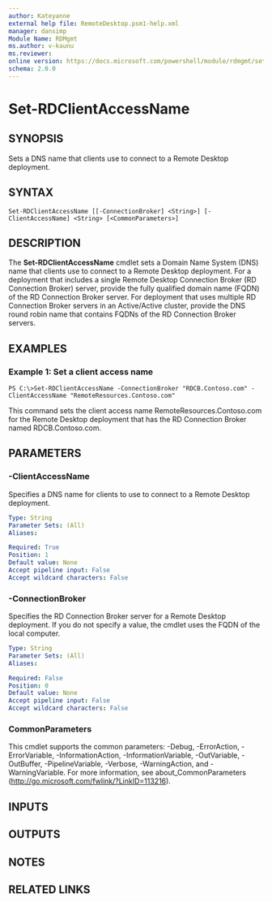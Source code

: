 ```yaml
---
author: Kateyanne
external help file: RemoteDesktop.psm1-help.xml
manager: dansimp
Module Name: RDMgmt
ms.author: v-kaunu
ms.reviewer:
online version: https://docs.microsoft.com/powershell/module/rdmgmt/set-rdclientaccessname?view=windowsserver2012-ps&wt.mc_id=ps-gethelp
schema: 2.0.0
---
```


# Set-RDClientAccessName

## SYNOPSIS
Sets a DNS name that clients use to connect to a Remote Desktop deployment.

## SYNTAX

```
Set-RDClientAccessName [[-ConnectionBroker] <String>] [-ClientAccessName] <String> [<CommonParameters>]
```

## DESCRIPTION
The **Set-RDClientAccessName** cmdlet sets a Domain Name System (DNS) name that clients use to connect to a Remote Desktop deployment.
For a deployment that includes a single Remote Desktop Connection Broker (RD Connection Broker) server, provide the fully qualified domain name (FQDN) of the RD Connection Broker server.
For deployment that uses multiple RD Connection Broker servers in an Active/Active cluster, provide the DNS round robin name that contains FQDNs of the RD Connection Broker servers.

## EXAMPLES

### Example 1: Set a client access name
```
PS C:\>Set-RDClientAccessName -ConnectionBroker "RDCB.Contoso.com" -ClientAccessName "RemoteResources.Contoso.com"
```

This command sets the client access name RemoteResources.Contoso.com for the Remote Desktop deployment that has the RD Connection Broker named RDCB.Contoso.com.

## PARAMETERS

### -ClientAccessName
Specifies a DNS name for clients to use to connect to a Remote Desktop deployment.

```yaml
Type: String
Parameter Sets: (All)
Aliases:

Required: True
Position: 1
Default value: None
Accept pipeline input: False
Accept wildcard characters: False
```

### -ConnectionBroker
Specifies the RD Connection Broker server for a Remote Desktop deployment.
If you do not specify a value, the cmdlet uses the FQDN of the local computer.

```yaml
Type: String
Parameter Sets: (All)
Aliases:

Required: False
Position: 0
Default value: None
Accept pipeline input: False
Accept wildcard characters: False
```

### CommonParameters
This cmdlet supports the common parameters: -Debug, -ErrorAction, -ErrorVariable, -InformationAction, -InformationVariable, -OutVariable, -OutBuffer, -PipelineVariable, -Verbose, -WarningAction, and -WarningVariable. For more information, see about_CommonParameters (http://go.microsoft.com/fwlink/?LinkID=113216).

## INPUTS

## OUTPUTS

## NOTES

## RELATED LINKS

